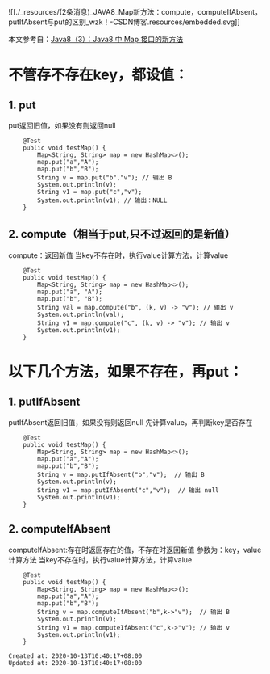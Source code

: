 
![[./_resources/(2条消息)_JAVA8_Map新方法：compute，computeIfAbsent，putIfAbsent与put的区别_wzk！-CSDN博客.resources/embedded.svg]]

本文参考自：[Java8（3）：Java8 中 Map 接口的新方法](https://segmentfault.com/a/1190000007838166)

# 不管存不存在key，都设值：

## 1\. put

put返回旧值，如果没有则返回null

        @Test
        public void testMap() {
            Map<String, String> map = new HashMap<>();
            map.put("a","A");
            map.put("b","B");
            String v = map.put("b","v"); // 输出 B
            System.out.println(v);
            String v1 = map.put("c","v");
            System.out.println(v1); // 输出：NULL
        }
    

## 2\. compute（相当于put,只不过返回的是新值）

compute：返回新值
当key不存在时，执行value计算方法，计算value

    
        @Test
        public void testMap() {
            Map<String, String> map = new HashMap<>();
            map.put("a", "A");
            map.put("b", "B");
            String val = map.compute("b", (k, v) -> "v"); // 输出 v
            System.out.println(val);
            String v1 = map.compute("c", (k, v) -> "v"); // 输出 v
            System.out.println(v1);
        }
    
    

# 以下几个方法，如果不存在，再put：

## 1\. putIfAbsent

putIfAbsent返回旧值，如果没有则返回null
先计算value，再判断key是否存在

        @Test
        public void testMap() {
            Map<String, String> map = new HashMap<>();
            map.put("a","A");
            map.put("b","B");
            String v = map.putIfAbsent("b","v");  // 输出 B
            System.out.println(v);
            String v1 = map.putIfAbsent("c","v");  // 输出 null
            System.out.println(v1);
        }
    
    

## 2\. computeIfAbsent

computeIfAbsent:存在时返回存在的值，不存在时返回新值
参数为：key，value计算方法
当key不存在时，执行value计算方法，计算value

        @Test
        public void testMap() {
            Map<String, String> map = new HashMap<>();
            map.put("a","A");
            map.put("b","B");
            String v = map.computeIfAbsent("b",k->"v");  // 输出 B
            System.out.println(v);
            String v1 = map.computeIfAbsent("c",k->"v"); // 输出 v
            System.out.println(v1);
        }

    Created at: 2020-10-13T10:40:17+08:00
    Updated at: 2020-10-13T10:40:17+08:00

